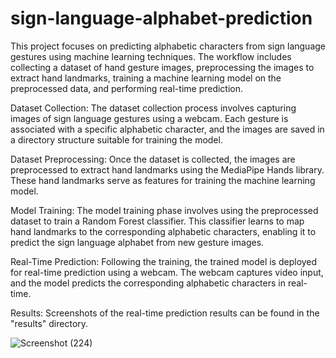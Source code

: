 # sign-language-alphabet-prediction
This project focuses on predicting alphabetic characters from sign language gestures using machine learning techniques. The workflow includes collecting a dataset of hand gesture images, preprocessing the images to extract hand landmarks, training a machine learning model on the preprocessed data, and performing real-time prediction.

Dataset Collection:
The dataset collection process involves capturing images of sign language gestures using a webcam. Each gesture is associated with a specific alphabetic character, and the images are saved in a directory structure suitable for training the model.

Dataset Preprocessing:
Once the dataset is collected, the images are preprocessed to extract hand landmarks using the MediaPipe Hands library. These hand landmarks serve as features for training the machine learning model.

Model Training:
The model training phase involves using the preprocessed dataset to train a Random Forest classifier. This classifier learns to map hand landmarks to the corresponding alphabetic characters, enabling it to predict the sign language alphabet from new gesture images.

Real-Time Prediction:
Following the training, the trained model is deployed for real-time prediction using a webcam. The webcam captures video input, and the model predicts the corresponding alphabetic characters in real-time.

Results:
Screenshots of the real-time prediction results can be found in the "results" directory.  

![Screenshot (224)](https://github.com/Purusothaman12/sign-language-alphabet-prediction/assets/136260916/309f7c2d-b226-49c1-8ea2-b4b92eea998a)
